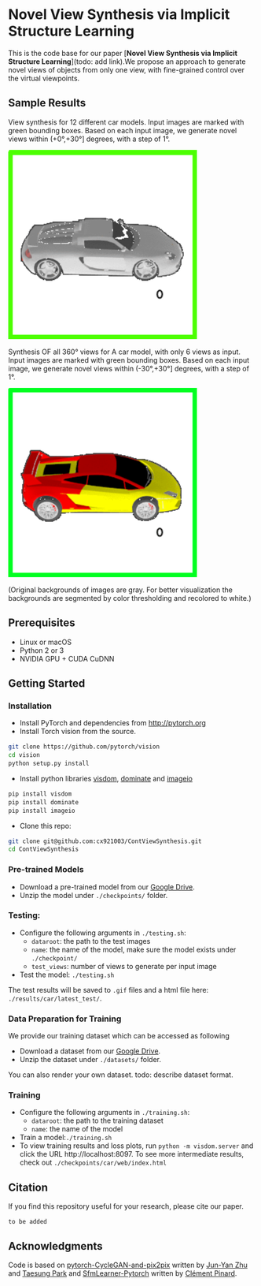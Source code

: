
# Novel View Synthesis via Implicit Structure Learning
This is the code base for our paper [**Novel View Synthesis via Implicit Structure Learning**](todo: add link).We propose an approach to generate novel views of objects from only one view, with fine-grained control over the virtual viewpoints.

## Sample Results
View synthesis for 12 different car models. Input images are marked with green bounding boxes. Based on each input image, we generate novel views within (+0°,+30°] degrees, with a step of 1°.

<img src='images/car_multi.gif' width=384>

Synthesis OF all 360° views for A car model, with only 6 views as input. Input images are marked with green bounding boxes. Based on each input image, we generate novel views within (-30°,+30°] degrees, with a step of 1°.

<img src='images/car_single.gif' width=384>

(Original backgrounds of images are gray. For better visualization the backgrounds are segmented by color thresholding and recolored to white.)
## Prerequisites
- Linux or macOS
- Python 2 or 3
- NVIDIA GPU + CUDA CuDNN

## Getting Started
### Installation
- Install PyTorch and dependencies from http://pytorch.org
- Install Torch vision from the source.
```bash
git clone https://github.com/pytorch/vision
cd vision
python setup.py install
```
- Install python libraries [visdom](https://github.com/facebookresearch/visdom), [dominate](https://github.com/Knio/dominate) and [imageio](https://pypi.org/project/imageio/)
```bash
pip install visdom
pip install dominate
pip install imageio
```
- Clone this repo:
```bash
git clone git@github.com:cx921003/ContViewSynthesis.git
cd ContViewSynthesis
```

### Pre-trained Models
- Download a pre-trained model from our [Google Drive](https://goo.gl/P7jA4a).
- Unzip the model under ``./checkpoints/`` folder.

### Testing:
- Configure the following arguments in ``./testing.sh``:
    - ``dataroot``: the path to the test images
    - ``name``: the name of the model, make sure the model exists under ``./checkpoint/``
    - ``test_views``: number of views to generate per input image
- Test the model: ``./testing.sh``

The test results will be saved to `.gif` files and a html file here: `./results/car/latest_test/`.

### Data Preparation for Training
We provide our training dataset which can be accessed as following
- Download a dataset from our [Google Drive](https://goo.gl/4bj6GD).
- Unzip the dataset under ``./datasets/`` folder.

You can also render your own dataset. todo: describe dataset format.

### Training
- Configure the following arguments in ``./training.sh``:
    - ``dataroot``: the path to the training dataset
    - ``name``: the name of the model
- Train a model:``./training.sh``
- To view training results and loss plots, run `python -m visdom.server` and click the URL http://localhost:8097. To see more intermediate results, check out `./checkpoints/car/web/index.html`






## Citation
If you find this repository useful for your research, please cite our paper.
```
to be added
```

## Acknowledgments
Code is based on [pytorch-CycleGAN-and-pix2pix](https://github.com/junyanz/pytorch-CycleGAN-and-pix2pix.git) written by [Jun-Yan Zhu](https://github.com/junyanz) and [Taesung Park](https://github.com/taesung89) and [SfmLearner-Pytorch](https://github.com/ClementPinard/SfmLearner-Pytorch) written by [Clément Pinard](https://github.com/ClementPinard).
